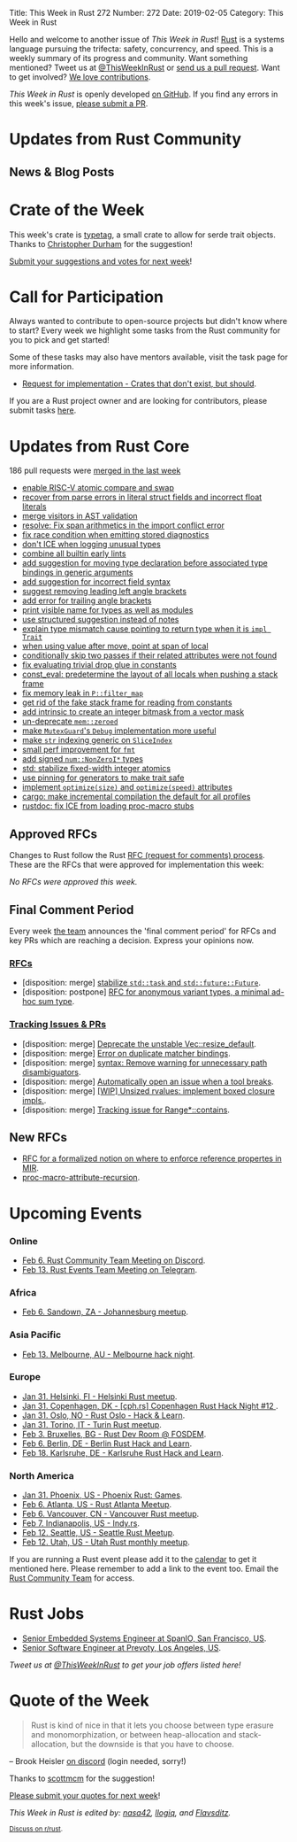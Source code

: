 Title: This Week in Rust 272
Number: 272
Date: 2019-02-05
Category: This Week in Rust

Hello and welcome to another issue of *This Week in Rust*!
[Rust](http://rust-lang.org) is a systems language pursuing the trifecta: safety, concurrency, and speed.
This is a weekly summary of its progress and community.
Want something mentioned? Tweet us at [@ThisWeekInRust](https://twitter.com/ThisWeekInRust) or [send us a pull request](https://github.com/cmr/this-week-in-rust).
Want to get involved? [We love contributions](https://github.com/rust-lang/rust/blob/master/CONTRIBUTING.md).

*This Week in Rust* is openly developed [on GitHub](https://github.com/cmr/this-week-in-rust).
If you find any errors in this week's issue, [please submit a PR](https://github.com/cmr/this-week-in-rust/pulls).

# Updates from Rust Community

## News & Blog Posts

# Crate of the Week

This week's crate is [typetag](https://github.com/dtolnay/typetag), a small crate to allow for serde trait objects. Thanks to [Christopher Durham](https://users.rust-lang.org/t/crate-of-the-week/2704/481) for the suggestion!

[Submit your suggestions and votes for next week][submit_crate]!

[submit_crate]: https://users.rust-lang.org/t/crate-of-the-week/2704

# Call for Participation

Always wanted to contribute to open-source projects but didn't know where to start?
Every week we highlight some tasks from the Rust community for you to pick and get started!

Some of these tasks may also have mentors available, visit the task page for more information.

* [Request for implementation - Crates that don't exist, but should](https://github.com/dtolnay/request-for-implementation).

If you are a Rust project owner and are looking for contributors, please submit tasks [here][guidelines].

[guidelines]: https://users.rust-lang.org/t/twir-call-for-participation/4821

# Updates from Rust Core

186 pull requests were [merged in the last week][merged]

[merged]: https://github.com/search?q=is%3Apr+org%3Arust-lang+is%3Amerged+merged%3A2019-01-21..2019-01-28

* [enable RISC-V atomic compare and swap](https://github.com/rust-lang/rust/pull/57925)
* [recover from parse errors in literal struct fields and incorrect float literals](https://github.com/rust-lang/rust/pull/57779)
* [merge visitors in AST validation](https://github.com/rust-lang/rust/pull/57730)
* [resolve: Fix span arithmetics in the import conflict error](https://github.com/rust-lang/rust/pull/57908)
* [fix race condition when emitting stored diagnostics](https://github.com/rust-lang/rust/pull/57066)
* [don't ICE when logging unusual types](https://github.com/rust-lang/rust/pull/57865)
* [combine all builtin early lints](https://github.com/rust-lang/rust/pull/57726)
* [add suggestion for moving type declaration before associated type bindings in generic arguments](https://github.com/rust-lang/rust/pull/57886)
* [add suggestion for incorrect field syntax](https://github.com/rust-lang/rust/pull/57863)
* [suggest removing leading left angle brackets](https://github.com/rust-lang/rust/pull/57852)
* [add error for trailing angle brackets](https://github.com/rust-lang/rust/pull/57817)
* [print visible name for types as well as modules](https://github.com/rust-lang/rust/pull/57802)
* [use structured suggestion instead of notes](https://github.com/rust-lang/rust/pull/57795)
* [explain type mismatch cause pointing to return type when it is `impl Trait`](https://github.com/rust-lang/rust/pull/57793)
* [when using value after move, point at span of local](https://github.com/rust-lang/rust/pull/57294)
* [conditionally skip two passes if their related attributes were not found](https://github.com/rust-lang/rust/pull/57691)
* [fix evaluating trivial drop glue in constants](https://github.com/rust-lang/rust/pull/57734)
* [const_eval: predetermine the layout of all locals when pushing a stack frame](https://github.com/rust-lang/rust/pull/57677)
* [fix memory leak in `P::filter_map`](https://github.com/rust-lang/rust/pull/57667)
* [get rid of the fake stack frame for reading from constants](https://github.com/rust-lang/rust/pull/57606)
* [add intrinsic to create an integer bitmask from a vector mask](https://github.com/rust-lang/rust/pull/57269)
* [un-deprecate `mem::zeroed`](https://github.com/rust-lang/rust/pull/57825)
* [make `MutexGuard`'s `Debug` implementation more useful](https://github.com/rust-lang/rust/pull/57703)
* [make `str` indexing generic on `SliceIndex`](https://github.com/rust-lang/rust/pull/57604)
* [small perf improvement for `fmt`](https://github.com/rust-lang/rust/pull/57537)
* [add signed `num::NonZeroI*` types](https://github.com/rust-lang/rust/pull/57475)
* [std: stabilize fixed-width integer atomics](https://github.com/rust-lang/rust/pull/57425)
* [use pinning for generators to make trait safe](https://github.com/rust-lang/rust/pull/55704)
* [implement `optimize(size)` and `optimize(speed)` attributes](https://github.com/rust-lang/rust/pull/55641)
* [cargo: make incremental compilation the default for all profiles](https://github.com/rust-lang/cargo/pull/6564)
* [rustdoc: fix ICE from loading proc-macro stubs](https://github.com/rust-lang/rust/pull/57846)

## Approved RFCs

Changes to Rust follow the Rust [RFC (request for comments)
process](https://github.com/rust-lang/rfcs#rust-rfcs). These
are the RFCs that were approved for implementation this week:

*No RFCs were approved this week.*

## Final Comment Period

Every week [the team](https://www.rust-lang.org/team.html) announces the
'final comment period' for RFCs and key PRs which are reaching a
decision. Express your opinions now.

### [RFCs](https://github.com/rust-lang/rfcs/labels/final-comment-period)

* [disposition: merge] [stabilize `std::task` and `std::future::Future`](https://github.com/rust-lang/rfcs/pull/2592).
* [disposition: postpone] [RFC for anonymous variant types, a minimal ad-hoc sum type](https://github.com/rust-lang/rfcs/pull/2587).

### [Tracking Issues & PRs](https://github.com/rust-lang/rust/labels/final-comment-period)

* [disposition: merge] [Deprecate the unstable Vec::resize_default](https://github.com/rust-lang/rust/pull/57656).
* [disposition: merge] [Error on duplicate matcher bindings](https://github.com/rust-lang/rust/pull/57617).
* [disposition: merge] [syntax: Remove warning for unnecessary path disambiguators](https://github.com/rust-lang/rust/pull/57565).
* [disposition: merge] [Automatically open an issue when a tool breaks](https://github.com/rust-lang/rust/pull/56951).
* [disposition: merge] [[WIP] Unsized rvalues: implement boxed closure impls.](https://github.com/rust-lang/rust/pull/55431).
* [disposition: merge] [Tracking issue for Range*::contains](https://github.com/rust-lang/rust/issues/32311).

## New RFCs

* [RFC for a formalized notion on where to enforce reference propertes in MIR](https://github.com/rust-lang/rfcs/pull/2631).
* [proc-macro-attribute-recursion](https://github.com/rust-lang/rfcs/pull/2628).

# Upcoming Events

### Online

* [Feb  6. Rust Community Team Meeting on Discord](https://discordapp.com/channels/442252698964721669/443773747350994945).
* [Feb 13. Rust Events Team Meeting on Telegram](https://t.me/joinchat/EkKINhHCgZ9llzvPidOssA).

### Africa

* [Feb  6. Sandown, ZA - Johannesburg meetup](https://www.meetup.com/Johannesburg-Rust-Meetup/events/qbhxmqyzdbjb/).

### Asia Pacific

* [Feb 13. Melbourne, AU - Melbourne hack night](https://www.meetup.com/Rust-Melbourne/events/257974991/).

### Europe

* [Jan 31. Helsinki, FI - Helsinki Rust meetup](https://www.meetup.com/Finland-Rust-Meetup/events/257863678/).
* [Jan 31. Copenhagen, DK - [cph.rs] Copenhagen Rust Hack Night #12 ](http://cph.rs/).
* [Jan 31. Oslo, NO - Rust Oslo - Hack & Learn](https://www.meetup.com/Rust-Oslo/events/258150829/).
* [Jan 31. Torino, IT - Turin Rust meetup](https://www.meetup.com/Mozilla-Torino/events/sbtclqyzcbgc/).
* [Feb  3. Bruxelles, BG - Rust Dev Room @ FOSDEM](https://fosdem.org/2019/).
* [Feb  6. Berlin, DE - Berlin Rust Hack and Learn](https://www.meetup.com/opentechschool-berlin/events/rjgkhqyzdbjb/).
* [Feb 18. Karlsruhe, DE - Karlsruhe Rust Hack and Learn](https://www.meetup.com/Rust-Hack-Learn-Karlsruhe/events/258728236/).

### North America

* [Jan 31. Phoenix, US - Phoenix Rust: Games](https://www.meetup.com/Desert-Rustaceans/events/257976456).
* [Feb  6. Atlanta, US - Rust Atlanta Meetup](https://www.meetup.com/Rust-ATL/events/cbcmbqyzdbjb/).
* [Feb  6. Vancouver, CN - Vancouver Rust meetup](https://www.meetup.com/Vancouver-Rust/events/hkllqqyzdbjb/).
* [Feb  7. Indianapolis, US - Indy.rs](https://www.meetup.com/indyrs/events/246726699/).
* [Feb 12. Seattle, US - Seattle Rust Meetup](https://www.meetup.com/Seattle-Rust-Meetup/events/nzfspqyzdbpb/).
* [Feb 12. Utah, US - Utah Rust monthly meetup](https://www.meetup.com/utahrust/events/257819656/).

If you are running a Rust event please add it to the [calendar] to get
it mentioned here. Please remember to add a link to the event too.
Email the [Rust Community Team][community] for access.

[calendar]: https://www.google.com/calendar/embed?src=apd9vmbc22egenmtu5l6c5jbfc%40group.calendar.google.com
[community]: mailto:community-team@rust-lang.org

# Rust Jobs

* [Senior Embedded Systems Engineer at SpanIO, San Francisco, US](https://www.span.io/careers/embedded-linux).
* [Senior Software Engineer at Prevoty, Los Angeles, US](https://www.prevoty.com/about/careers?gh_jid=4032159002).

*Tweet us at [@ThisWeekInRust](https://twitter.com/ThisWeekInRust) to get your job offers listed here!*

# Quote of the Week

> Rust is kind of nice in that it lets you choose between type erasure and monomorphization, or between heap-allocation and stack-allocation, but the downside is that you have to choose.

– Brook Heisler [on discord](https://discordapp.com/channels/442252698964721669/448238009733742612/536406836178583562) (login needed, sorry!)

Thanks to [scottmcm](https://users.rust-lang.org/t/twir-quote-of-the-week/328/614) for the suggestion!

[Please submit your quotes for next week](http://users.rust-lang.org/t/twir-quote-of-the-week/328)!

*This Week in Rust is edited by: [nasa42](https://github.com/nasa42), [llogiq](https://github.com/llogiq), and [Flavsditz](https://github.com/Flavsditz).*

<small>[Discuss on r/rust]().</small>
